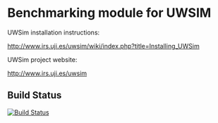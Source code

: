 Benchmarking module for UWSIM
=====================

UWSim installation instructions:

http://www.irs.uji.es/uwsim/wiki/index.php?title=Installing_UWSim

UWSim project website:

http://www.irs.uji.es/uwsim

## Build Status

[![Build Status](https://travis-ci.org/perezsolerj/underwater_simulation.png?branch=benchmarks-hydro)](https://travis-ci.org/perezsolerj/underwater_simulation)
